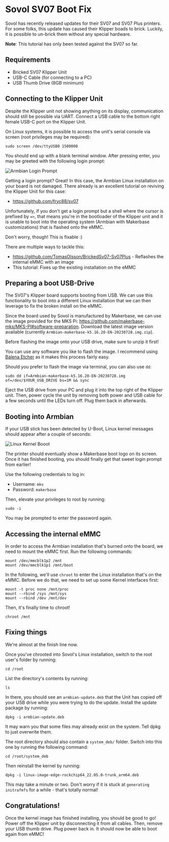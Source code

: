 # Sovol SV07 Boot Fix
Sovol has recently released updates for their SV07 and SV07 Plus printers. For some folks, this update has caused their Klipper boads to brick. Luckily, it is possible to un-brick them without any special hardware.

**Note**: This tutorial has only been tested against the SV07 so far.

## Requirements
* Bricked SV07 Klipper Unit
* USB-C Cable (for connecting to a PC)
* USB Thumb Drive (8GB minimum)

## Connecting to the Klipper Unit
Despite the Klipper unit not showing anything on its display, communication should still be possible via UART. Connect a USB cable to the bottom right female USB-C port on the Klipper Unit.

On Linux systems, it is possible to access the unit's serial console via screen (root privileges may be required):

```sudo screen /dev/ttyUSB0 1500000```

You should end up with a blank terminal window. After pressing enter, you may be greeted with the following login prompt:

![Armbian Login Prompt](img/armbian-login.png)

Getting a login prompt? Great! In this case, the Armbian Linux installation on your board is not damaged. There already is an excellent tutorial on reviving the Klipper Unit for this case:

* https://github.com/fryc88/sv07

Unfortunately, if you don't get a login prompt but a shell where the cursor is prefixed by `=>`, that means you're in the bootloader of the Klipper unit and it is unable to boot into the operating system (Armbian with Makerbase customizations) that is flashed onto the eMMC.

Don't worry, though! This is fixable :)

There are multiple ways to tackle this:
* https://github.com/TomasOlsson/BrickedSv07-Sv07Plus - Reflashes the internal eMMC with an image
* This tutorial: Fixes up the existing installation on the eMMC

## Preparing a boot USB-Drive
The SV07's Klipper board supports booting from USB. We can use this functionality to boot into a different Linux installation that we can then leverage to fix the broken install on the eMMC.

Since the board used by Sovol is manufactured by Makerbase, we can use the image provided for the MKS Pi: https://github.com/makerbase-mks/MKS-PI#software-preparation. Download the latest image version available (currently `Armbian-makerbase-k5.16.20-EN-20230728.img.zip`).

Before flashing the image onto your USB drive, make sure to unzip it first!

You can use any software you like to flash the image. I recommend using [Balena Etcher](https://etcher.balena.io) as it makes this process fairly easy.

Should you prefer to flash the image via terminal, you can also use `dd`:

``sudo dd if=Armbian-makerbase-k5.16.20-EN-20230728.img of=/dev/$YOUR_USB_DRIVE bs=1M && sync``

Eject the USB drive from your PC and plug it into the top right of the Klipper unit. Then, power cycle the unit by removing both power and USB cable for a few seconds until the LEDs turn off. Plug them back in afterwards.

## Booting into Armbian
If your USB stick has been detected by U-Boot, Linux kernel messages should appear after a couple of seconds:

![Linux Kernel Booot](img/armbian-boot.png)

The printer should eventually show a Makerbase boot logo on its screen. Once it has finished booting, you should finally get that sweet login prompt from earlier!

Use the following credentials to log in:

* Username: `mks`
* Password: `makerbase`

Then, elevate your privileges to root by running:

`sudo -i`

You may be prompted to enter the password again.

## Accessing the internal eMMC
In order to access the Armbian installation that's burned onto the board, we need to mount the eMMC first. Run the following commands:

```
mount /dev/mmcblk1p2 /mnt
mount /dev/mmcblk1p1 /mnt/boot
```

In the following, we'll use `chroot` to enter the Linux installation that's on the eMMC. Before we do that, we need to set up some Kernel interfaces first:

```
mount -t proc none /mnt/proc
mount --rbind /sys /mnt/sys
mount --rbind /dev /mnt/dev
```

Then, it's finally time to chroot!

```
chroot /mnt
```

## Fixing things
We're almost at the finish line now.

Once you've chrooted into Sovol's Linux installation, switch to the root user's folder by running:

```cd /root```

List the directory's contents by running:

```ls```

In there, you should see an `armbian-update.deb` that the Unit has copied off your USB drive while you were trying to do the update. Install the update package by running:

```dpkg -i armbian-update.deb```

It may warn you that some files may already exist on the system. Tell dpkg to just overwrite them.

The root directory should also contain a `system_deb/` folder. Switch into this one by running the following command:

```cd /root/system_deb```

Then reinstall the kernel by running:

```dpkg -i linux-image-edge-rockchip64_22.05.0-trunk_arm64.deb```

This may take a minute or two. Don't worry if it is stuck at `generating initrafmfs` for a while - that's totally normal!

## Congratulations!
Once the kernel image has finished installing, you should be good to go! Power off the Klipper unit by disconnecting it from all cables. Then, remove your USB thumb drive. Plug power back in. It should now be able to boot again from eMMC!
